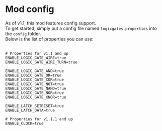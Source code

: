 # Mod config
As of v1.1, this mod features config support.<br/>
To get started, simply put a config file named `logicgates.properties` into the `config` folder.<br/>
Below is the list of properties you can use:<br/>
<br/>
```properties
# Properties for v1.1 and up
ENABLE_LOGIC_GATE_WIRE=true
ENABLE_LOGIC_GATE_WIRE_TURN=true

ENABLE_LOGIC_GATE_AND=true
ENABLE_LOGIC_GATE_OR=true
ENABLE_LOGIC_GATE_XOR=true
ENABLE_LOGIC_GATE_NOT=true
ENABLE_LOGIC_GATE_NAND=true
ENABLE_LOGIC_GATE_NOR=true
ENABLE_LOGIC_GATE_XNOR=true

ENABLE_LATCH_SETRESET=true
ENABLE_LATCH_DATA=true

# Properties for v1.1.1 and up
ENABLE_CLOCK=true
```